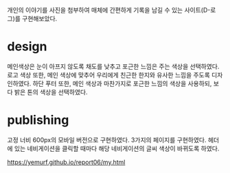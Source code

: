 개인의 이야기를 사진을 첨부하여 매체에 간편하게 기록을 남길 수 있는 사이트(D-로그)를 구현해보았다.

# design
메인색상은 눈이 아프지 않도록 채도를 낮추고 포근한 느낌은 주는 색상을 선택하였다.
로고 색상 또한, 메인 색상에 맞추어 우리에게 친근한 한지와 유사한 느낌을 주도록 디자인하였다. 
하단 푸터 또한, 메인 색상과 마찬가지로 포근한 느낌의 색상을 사용하되, 보다 밝은 톤의 색상을 선택하였다.

# publishing
고정 너비 600px의 모바일 버전으로 구현하였다.
3가지의 페이지를 구현하였다.
헤더에 있는 네비게이션을 클릭할 때마다 해당 네비게이션의 글씨 색상이 바뀌도록 하였다.





https://yemurf.github.io/report06/my.html
